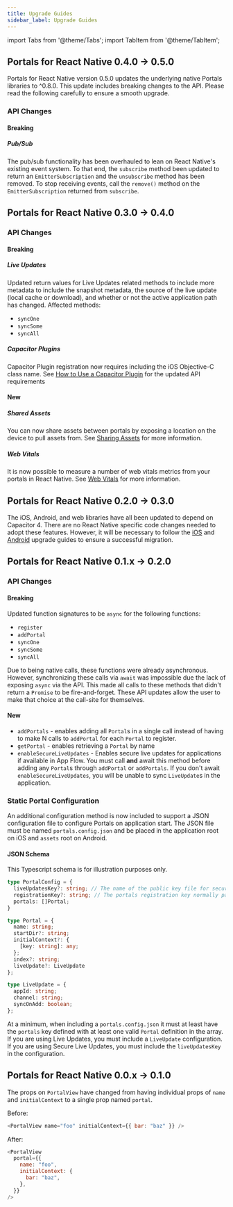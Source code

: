 ```yaml
---
title: Upgrade Guides
sidebar_label: Upgrade Guides
---
```


import Tabs from '@theme/Tabs';
import TabItem from '@theme/TabItem';

## Portals for React Native 0.4.0 → 0.5.0

Portals for React Native version 0.5.0 updates the underlying native Portals libraries to ^0.8.0. This update includes breaking changes to the API. Please read the following carefully to ensure a smooth upgrade.

### API Changes

#### Breaking

##### Pub/Sub

The pub/sub functionality has been overhauled to lean on React Native's existing event system. To that end, the `subscribe`
method been updated to return an `EmitterSubscription` and the `unsubscribe` method has been removed. To stop receiving events,
call the `remove()` method on the `EmitterSubscription` returned from `subscribe`.

## Portals for React Native 0.3.0 → 0.4.0

### API Changes

#### Breaking

##### Live Updates

Updated return values for Live Updates related methods to include more metadata to include the snapshot metadata,
the source of the live update (local cache or download), and whether or not the active application path has changed.
Affected methods:

- `syncOne`
- `syncSome`
- `syncAll`

##### Capacitor Plugins

Capacitor Plugin registration now requires including the iOS Objective-C class name. See [How to Use a Capacitor Plugin](../for-react-native/how-to/using-a-capacitor-plugin#react-native-usage) for the updated API requirements

#### New

##### Shared Assets

You can now share assets between portals by exposing a location on the
device to pull assets from. See [Sharing Assets](../for-react-native/how-to/sharing-assets) for more information.

##### Web Vitals

It is now possible to measure a number of web vitals metrics from your
portals in React Native. See [Web Vitals](../for-web/web-vitals#react-native) for more information.

## Portals for React Native 0.2.0 → 0.3.0

The iOS, Android, and web libraries have all been updated to depend on Capacitor 4. There are no React Native specific code changes needed to adopt these features. However, it will be necessary to follow the [iOS](../for-ios/upgrade-guides#ionicportals-06x---070) and [Android](../for-android/upgrade-guides#ionicportals-06x---070) upgrade guides to ensure a successful migration.

## Portals for React Native 0.1.x → 0.2.0

### API Changes

#### Breaking

Updated function signatures to be `async` for the following functions:

- `register`
- `addPortal`
- `syncOne`
- `syncSome`
- `syncAll`

Due to being native calls, these functions were already asynchronous. However, synchronizing these calls via `await` was impossible due the lack of exposing `async` via the API. This made all calls to these methods that didn't return a `Promise` to be fire-and-forget. These API updates allow the user to make that choice at the call-site for themselves.

#### New

- `addPortals` - enables adding all `Portal`s in a single call instead of having to make N calls to `addPortal` for each `Portal` to register.
- `getPortal` - enables retrieving a `Portal` by name
- `enableSecureLiveUpdates` - Enables secure live updates for applications if available in App Flow. You must call **and** await this method before adding any `Portal`s through
  `addPortal` or `addPortals`. If you don't await `enableSecureLiveUpdates`, you will be unable to sync `LiveUpdate`s in the application.

### Static Portal Configuration

An additional configuration method is now included to support a JSON configuration file to configure Portals on application start. The JSON file must be named `portals.config.json` and be placed in the application root on iOS and `assets` root on Android.

#### JSON Schema

This Typescript schema is for illustration purposes only.

```typescript
type PortalConfig = {
  liveUpdatesKey?: string; // The name of the public key file for secure live updates. Must be located in the Bundle.main root on iOS and assets root on Android
  registrationKey?: string; // The portals registration key normally passed to `register`
  portals: []Portal;
}

type Portal = {
  name: string;
  startDir?: string;
  initialContext?: {
    [key: string]: any;
  };
  index?: string;
  liveUpdate?: LiveUpdate
};

type LiveUpdate = {
  appId: string;
  channel: string;
  syncOnAdd: boolean;
};
```

At a minimum, when including a `portals.config.json` it must at least have the `portals` key defined with at least one valid `Portal` definition in the array. If you are using Live Updates, you must include a `LiveUpdate` configuration. If you are using Secure Live Updates, you must include the `liveUpdatesKey` in the configuration.

## Portals for React Native 0.0.x → 0.1.0

The props on `PortalView` have changed from having individual props of `name` and `initialContext` to a single prop named `portal`.

Before:

```javascript
<PortalView name="foo" initialContext={{ bar: "baz" }} />
```

After:

```javascript
<PortalView
  portal={{
    name: "foo",
    initialContext: {
      bar: "baz",
    },
  }}
/>
```
